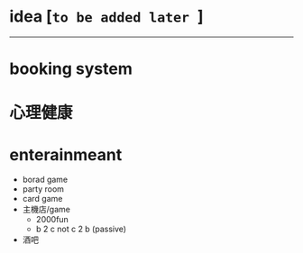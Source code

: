 # idea [```to be added later ```]
***

# booking system 
# 心理健康
# enterainmeant 
  - borad game 
  - party room 
  - card game 
  - 主機店/game
    - 2000fun
    - b 2 c not c 2 b (passive)
  - 酒吧
  
